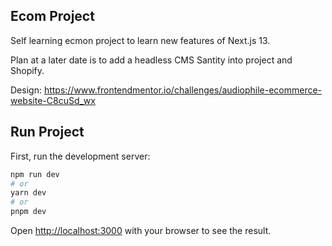 ## Ecom Project

Self learning ecmon project to learn new features of Next.js 13.

Plan at a later date is to add a headless CMS Santity into project and Shopify.

Design: https://www.frontendmentor.io/challenges/audiophile-ecommerce-website-C8cuSd_wx

## Run Project
First, run the development server:

```bash
npm run dev
# or
yarn dev
# or
pnpm dev
```

Open [http://localhost:3000](http://localhost:3000) with your browser to see the result.
